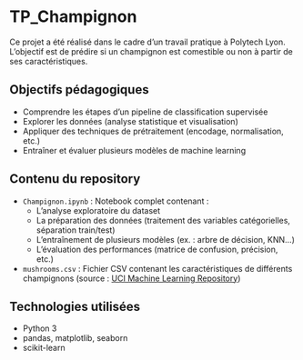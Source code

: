 ﻿# TP_Champignon
Ce projet a été réalisé dans le cadre d’un travail pratique à Polytech Lyon.  
L’objectif est de prédire si un champignon est comestible ou non à partir de ses caractéristiques.

## Objectifs pédagogiques

- Comprendre les étapes d’un pipeline de classification supervisée
- Explorer les données (analyse statistique et visualisation)
- Appliquer des techniques de prétraitement (encodage, normalisation, etc.)
- Entraîner et évaluer plusieurs modèles de machine learning

## Contenu du repository

- `Champignon.ipynb` : Notebook complet contenant :
  - L’analyse exploratoire du dataset
  - La préparation des données (traitement des variables catégorielles, séparation train/test)
  - L’entraînement de plusieurs modèles (ex. : arbre de décision, KNN…)
  - L’évaluation des performances (matrice de confusion, précision, etc.)
- `mushrooms.csv` : Fichier CSV contenant les caractéristiques de différents champignons (source : [UCI Machine Learning Repository](https://archive.ics.uci.edu/ml/datasets/mushroom))

## Technologies utilisées

- Python 3
- pandas, matplotlib, seaborn
- scikit-learn
